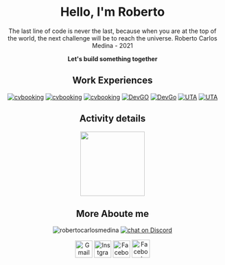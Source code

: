 <div align=center>
<h1>Hello, I'm Roberto</h1>
  
  <p align=center>The last line of code is never the last, because when you are at the top of the world, the next challenge will be to reach the universe.
Roberto Carlos Medina - 2021</p>
  <p><strong>Let's build something together</strong></p>

<h2 align="center">Work Experiences</h2>

[![cvbooking](https://img.shields.io/badge/Computer%20Technician%20/%20Junior%20Software%20Developer-Guesthouse%20Soncent-blueviolet?style=circle-square)]([https://cvbooking.com](https://www.expedia.com/Sao-Vicente-Hotels-GuestHouse-Soncent-Lda.h33288517.Hotel-Information?chkin=2022-11-30&chkout=2022-12-01&x_pwa=1&rfrr=HSR&pwa_ts=1668590652909&referrerUrl=aHR0cHM6Ly93d3cuZXhwZWRpYS5jb20vSG90ZWwtU2VhcmNo&useRewards=false&rm1=a2&regionId=6060459&destination=Mindelo%2C+Sao+Vicente%2C+Cape+Verde&destType=MARKET&selected=33288517&sort=RECOMMENDED&top_dp=45&top_cur=USD&userIntent=&selectedRoomType=219614909&selectedRatePlan=284078543))
[![cvbooking](https://img.shields.io/badge/Junior%20Software%20Engineer-cvbooking-blueviolet?style=circle-square)](https://cvbooking.com)
[![cvbooking](https://img.shields.io/badge/Software%20Engineer-cvbooking-blueviolet?style=circle-square)](https://cvbooking.com)
[![DevGO](https://img.shields.io/badge/Junior%20Software%20Engineer-DevGo-blueviolet?style=circle-square)](https://devgo.org)
[![DevGo](https://img.shields.io/badge/Software%20Engineer-DevGo-blueviolet?style=circle-square)](https://devgo.org)
[![UTA](https://img.shields.io/badge/Teacher's%20Assistant-UTA-blueviolet?style=circle-square)](https://uta.cv)
[![UTA](https://img.shields.io/badge/Teacher%20&%20Software%20Engineer-UTA-blueviolet?style=circle-square)](https://uta.cv)

</div>

<h2 align="center">Activity details</h2>
<p align="center">
 <!---
<img align="" height='150px' src="https://github-readme-stats.vercel.app/api?username=robertocarlosmedina&hide_title=true&show_icons=true&theme=radical" alt="Roberto Carlos" />
-->
<img align="" height='150px' src="https://github-readme-stats.vercel.app/api/top-langs/?username=robertocarlosmedina&hide_title=false&layout=compact&theme=radical&count_private=true&hide=css,html,roff" />
</p>

<h2  align="center">More Aboute me</h2>
<p align="center"> 
  <img src="https://komarev.com/ghpvc/?username=robertocarlosmedina&label=Github%20Profile%20Views&color=blueviolet&style=flat" alt="robertocarlosmedina" /> 
  <a href="https://discord.gg/A6FNKHwhGv">
    <img src="https://img.shields.io/discord/308323056592486420?logo=discord" alt="chat on Discord">
  </a>
</p>

<p align="center">
     <a href="mailto:robertocarlosmedina.dev@gmail.com"><img alt="Gmail"  title="Gmail" src="https://www.vectorlogo.zone/logos/gmail/gmail-tile.svg"   width="40" height="40" /></a>
     <a href="https://www.instagram.com/robertocarlosmedinacv/"><img title="Instgrame" src="https://www.vectorlogo.zone/logos/instagram/instagram-tile.svg"   width="40" height="40" /></a>
     <a href="https://www.linkedin.com/in/robertocarlosmedina/"><img title="Facebook" src="https://www.vectorlogo.zone/logos/linkedin/linkedin-tile.svg"   width="40" height="40" /></a>
  <a href="https://www.linkedin.com/in/robertocarlosmedina/"><img title="Facebook" src="https://drive.google.com/uc?export=view&id=1c3b5vbXKahh_sSclrNsKlReOwdHll4e4"   width="42" height="42" /></a>
</p>
